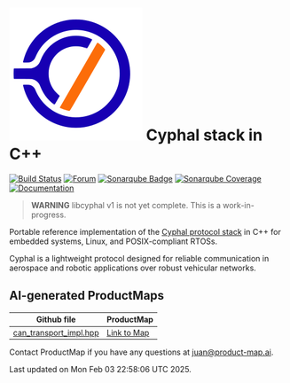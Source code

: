 ![Cyphal](docs/images/html/opencyphal_logo.svg) Cyphal stack in C++
===================

[![Build Status](https://github.com/OpenCyphal-Garage/libcyphal/actions/workflows/tests.yml/badge.svg)](https://github.com/OpenCyphal-Garage/libcyphal)
[![Forum](https://img.shields.io/discourse/https/forum.opencyphal.org/users.svg)](https://forum.opencyphal.org)
[![Sonarqube Badge](https://sonarcloud.io/api/project_badges/measure?project=OpenCyphal-Garage_libcyphal&metric=alert_status)](https://sonarcloud.io/project/overview?id=OpenCyphal-Garage_libcyphal)
[![Sonarqube Coverage](https://sonarcloud.io/api/project_badges/measure?project=OpenCyphal-Garage_libcyphal&metric=coverage)](https://sonarcloud.io/project/overview?id=OpenCyphal-Garage_libcyphal)
[![Documentation](https://img.shields.io/badge/docs-passing-green.svg)](https://opencyphal.org/libcyphal/)

> **WARNING** libcyphal v1 is not yet complete. This is a work-in-progress.

Portable reference implementation of the [Cyphal protocol stack](https://opencyphal.org) in C++ for embedded systems, Linux, and POSIX-compliant RTOSs.

Cyphal is a lightweight protocol designed for reliable communication in aerospace and robotic applications over robust vehicular networks.
## AI-generated ProductMaps



| Github file | ProductMap |
|-------------|------------|
| [can_transport_impl.hpp](https://github.com/OpenCyphal-Garage/libcyphal/blob/main/include/libcyphal/transport/can/can_transport_impl.hpp) | [Link to Map](https://product-map.ai/app/public?url=https://github.com/OpenCyphal-Garage/libcyphal/blob/main/include/libcyphal/transport/can/can_transport_impl.hpp) |

Contact ProductMap if you have any questions at [juan@product-map.ai](juan@product-map.ai).

Last updated on Mon Feb 03 22:58:06 UTC 2025.
